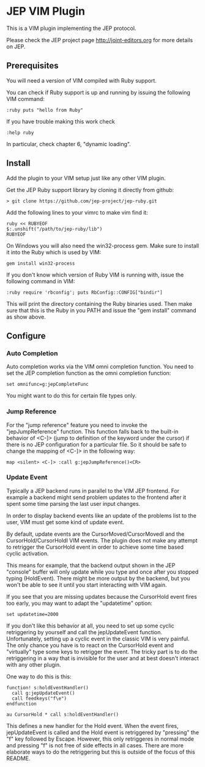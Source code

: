 # JEP VIM Plugin

This is a VIM plugin implementing the JEP protocol. 

Please check the JEP project page http://joint-editors.org for more details on JEP.


## Prerequisites

You will need a version of VIM compiled with Ruby support.

You can check if Ruby support is up and running by issuing the following VIM command:

    :ruby puts "hello from Ruby"

If you have trouble making this work check

    :help ruby

In particular, check chapter 6, "dynamic loading".


## Install

Add the plugin to your VIM setup just like any other VIM plugin.

Get the JEP Ruby support library by cloning it directly from github:

    > git clone https://github.com/jep-project/jep-ruby.git

Add the following lines to your vimrc to make vim find it:

    ruby << RUBYEOF
    $:.unshift("/path/to/jep-ruby/lib")
    RUBYEOF

On Windows you will also need the win32-process gem. 
Make sure to install it into the Ruby which is used by VIM:

    gem install win32-process

If you don't know which version of Ruby VIM is running with, issue the following command in VIM:

    :ruby require 'rbconfig'; puts RbConfig::CONFIG["bindir"]

This will print the directory containing the Ruby binaries used.
Then make sure that this is the Ruby in you PATH and issue the "gem install" command as show above.


## Configure

### Auto Completion

Auto completion works via the VIM omni completion function. 
You need to set the JEP completion function as the omni completion function:

    set omnifunc=g:jepCompleteFunc

You might want to do this for certain file types only.

### Jump Reference

For the "jump reference" feature you need to invoke the "jepJumpReference" function.
This function falls back to the built-in behavior of <C-]> (jump to definition of the keyword under the cursor) if there is no JEP configuration for a particular file.
So it should be safe to change the mapping of <C-]> in the following way:

    map <silent> <C-]> :call g:jepJumpReference()<CR>

### Update Event

Typically a JEP backend runs in parallel to the VIM JEP frontend.
For example a backend might send problem updates to the frontend after it spent some time parsing the last user input changes.

In order to display backend events like an update of the problems list to the user, VIM must get some kind of update event.

By default, update events are the CursorMoved/CursorMovedI and the CursorHold/CursorHoldI VIM events. 
The plugin does not make any attempt to retrigger the CursorHold event in order to achieve some time based cyclic activation.

This means for example, that the backend output shown in the JEP "console" buffer will only update while you type and once after you stopped typing (HoldEvent).
There might be more output by the backend, but you won't be able to see it until you start interacting with VIM again.

If you see that you are missing updates because the CursorHold event fires too early, you may want to adapt the "updatetime" option:

    set updatetime=2000


If you don't like this behavior at all, you need to set up some cyclic retriggering by yourself and call the jepUpdateEvent function.
Unfortunately, setting up a cyclic event in the classic VIM is very painful.
The only chance you have is to react on the CursorHold event and "virtually" type some keys to retrigger the event.
The tricky part is to do the retriggering in a way that is invisible for the user and at best doesn't interact with any other plugin.

One way to do this is this:

    function! s:holdEventHandler()
      call g:jepUpdateEvent()
      call feedkeys("f\e")
    endfunction

    au CursorHold * call s:holdEventHandler()

This defines a new handler for the Hold event. When the event fires, jepUpdateEvent is called and the Hold event is retriggered by "pressing" the "f" key followed by Escape.
However, this only retriggeres in normal mode and pressing "f" is not free of side effects in all cases.
There are more elaborate ways to do the retriggering but this is outside of the focus of this README.

